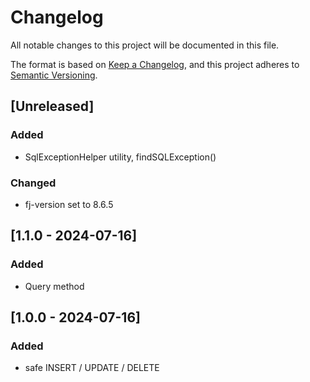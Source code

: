 # Changelog

All notable changes to this project will be documented in this file.

The format is based on [Keep a Changelog](https://keepachangelog.com/en/1.1.0/),
and this project adheres to [Semantic Versioning](https://semver.org/spec/v2.0.0.html).

## [Unreleased]

### Added

- SqlExceptionHelper utility, findSQLException()

### Changed

- fj-version set to 8.6.5

## [1.1.0 - 2024-07-16]

### Added

- Query method

## [1.0.0 - 2024-07-16]

### Added

- safe INSERT / UPDATE / DELETE
